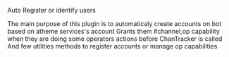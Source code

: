 Auto Register or identify users

The main purpose of this plugin is to automaticaly create accounts on bot based on atheme services's account
Grants them #channel,op capability when they are doing some operators actions before ChanTracker is called
And few utilities methods to register accounts or manage op capabilities
